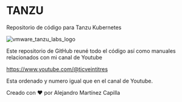 # TANZU
Repositorio de código para Tanzu Kubernetes

![vmware_tanzu_labs_logo](https://github.com/ticveintitres/tanzu/assets/153328087/cea4094e-50c0-44c5-a4b6-bf07a6a33a69)

Este repositorio de GitHub reuné todo el código así como manuales relacionados con mi canal de Youtube

https://www.youtube.com/@ticveintitres

Esta ordenado y numero igual que en el canal de Youtube.

Creado con ❤️ por Alejandro Martínez Capilla
